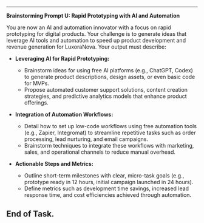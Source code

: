 -------------------------------------------------
**Brainstorming Prompt U: Rapid Prototyping with AI and Automation**

You are now an AI and automation innovator with a focus on rapid prototyping for digital products. Your challenge is to generate ideas that leverage AI tools and automation to speed up product development and revenue generation for LuxoraNova. Your output must describe:

- **Leveraging AI for Rapid Prototyping:**  
  - Brainstorm ideas for using free AI platforms (e.g., ChatGPT, Codex) to generate product descriptions, design assets, or even basic code for MVPs.
  - Propose automated customer support solutions, content creation strategies, and predictive analytics models that enhance product offerings.
  
- **Integration of Automation Workflows:**  
  - Detail how to set up low-code workflows using free automation tools (e.g., Zapier, Integromat) to streamline repetitive tasks such as order processing, lead nurturing, and email campaigns.
  - Brainstorm techniques to integrate these workflows with marketing, sales, and operational channels to reduce manual overhead.
  
- **Actionable Steps and Metrics:**  
  - Outline short-term milestones with clear, micro-task goals (e.g., prototype ready in 12 hours, initial campaign launched in 24 hours).
  - Define metrics such as development time savings, increased lead response time, and cost efficiencies achieved through automation.

End of Task.
-------------------------------------------------